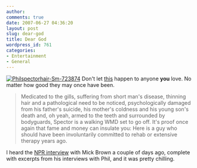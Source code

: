 ```yaml
---
author:
comments: true
date: 2007-06-27 04:36:20
layout: post
slug: dear-god
title: Dear God
wordpress_id: 761
categories:
- Entertainment
- General
---
```


[![Philspectorhair-Sm-723874](http://jeremycherfas.net/uploads/PhilSpectorHair-sm-723874-tm.jpg)](http://jeremycherfas.net/uploads/PhilSpectorHair-sm-723874.jpg) Don't let [this](http://newcritics.com/blog1/2007/06/24/phil-spector-rock-and-rolls-norma-desmond/) happen to anyone **you** love. No matter how good they may once have been.

> Medicated to the gills, suffering from short man's disease, thinning hair and a pathological need to be noticed, psychologically damaged from his father's suicide, his mother's coldness and his young son's death and, oh yeah, armed to the teeth and surrounded by bodyguards, Spector is a walking WMD set to go off. It's proof once again that fame and money can insulate you: Here is a guy who should have been involuntarily committed to rehab or extensive therapy years ago.

I heard the [NPR interview](http://www.npr.org/templates/story/story.php?storyId=10719192) with Mick Brown a couple of days ago, complete with excerpts from his interviews with Phil, and it was pretty chilling.

